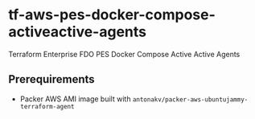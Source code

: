 # tf-aws-pes-docker-compose-activeactive-agents
Terraform Enterprise FDO PES Docker Compose Active Active Agents

## Prerequirements

- Packer AWS AMI image built with `antonakv/packer-aws-ubuntujammy-terraform-agent`
